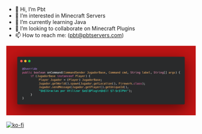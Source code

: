- 👋 Hi, I’m Pbt
- 👀 I’m interested in Minecraft Servers
- 🌱 I’m currently learning Java
- 💞️ I’m looking to collaborate on Minecraft Plugins
- 📫 How to reach me: (pbt@pbtservers.com)

![alt text](https://github.com/PbtServers/PbtServers/blob/main/PbtPlugin.png?raw=true)

[![ko-fi](https://ko-fi.com/img/githubbutton_sm.svg)](https://ko-fi.com/T6T2CB7E1)

<!---
PbtServers/PbtServers (This File can Change at any Moment)
--->
